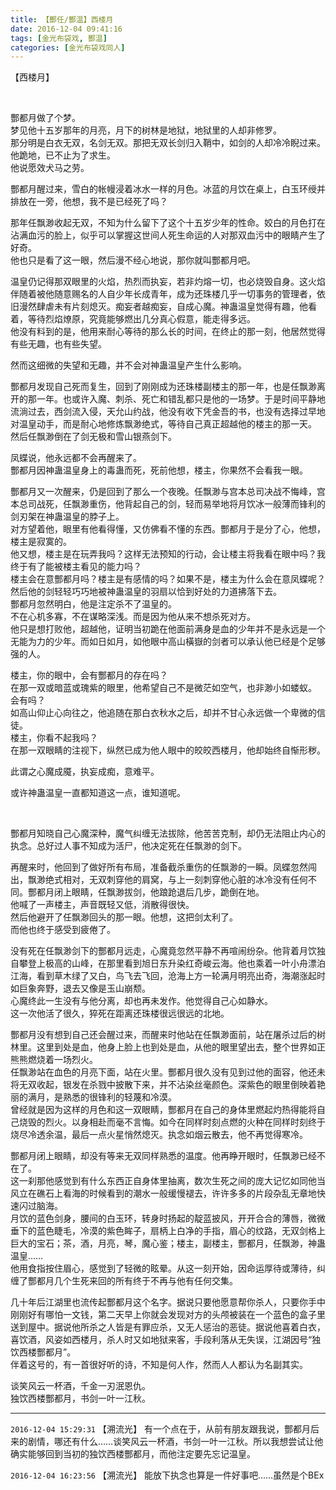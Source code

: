```yaml
---
title: 【酆任/酆温】西楼月
date: 2016-12-04 09:41:16
tags: [金光布袋戏, 酆温]
categories: [金光布袋戏同人]
---
```


<p dir="ltr"  >【西楼月】</p> 


<p dir="ltr"  >&nbsp;</p> 
<p dir="ltr"  >酆都月做了个梦。<br /> 梦见他十五岁那年的月亮，月下的树林是地狱，地狱里的人却非修罗。<br /> 那分明是白衣无双，名剑无双。那把无双长剑归入鞘中，如剑的人却冷冷睨过来。他跪地，已不止为了求生。<br /> 他说愿效犬马之劳。</p> 
<p dir="ltr"  >酆都月醒过来，雪白的帐幔浸着冰水一样的月色。冰蓝的月饮在桌上，白玉环绶并排放在一旁，他想，我不是已经死了吗？</p> 
<p dir="ltr"  >那年任飘渺收起无双，不知为什么留下了这个十五岁少年的性命。姣白的月色打在沾满血污的脸上，似乎可以掌握这世间人死生命运的人对那双血污中的眼睛产生了好奇。<br /> 他也只是看了这一眼，然后漫不经心地说，那你就叫酆都月吧。</p> 
<p dir="ltr"  >温皇仍记得那双眼里的火焰，热烈而执妄，若非灼熔一切，也必烧毁自身。这火焰伴随着被他随意赐名的人自少年长成青年，成为还珠楼几乎一切事务的管理者，依旧漫然肆虐未有片刻熄灭。痴妄者越痴妄，自成心魔。神蛊温皇觉得有趣，他看着，等待烈焰燎原，究竟能够燃出几分真心假意，能走得多远。<br /> 他没有料到的是，他用来耐心等待的那么长的时间，在终止的那一刻，他居然觉得有些无趣，也有些失望。</p> 
<p dir="ltr"  >然而这细微的失望和无趣，并不会对神蛊温皇产生什么影响。</p> 
<p dir="ltr"  >酆都月发现自己死而复生，回到了刚刚成为还珠楼副楼主的那一年，也是任飘渺离开的那一年。也或许入魔、刺杀、死亡和错乱都只是他的一场梦。于是时间平静地流淌过去，西剑流入侵，天允山约战，他没有收下凭金吾的书，也没有选择过早地对温皇动手，而是耐心地修炼飘渺绝式，等待自己真正超越他的楼主的那一天。<br /> 然后任飘渺倒在了剑无极和雪山银燕剑下。</p> 
<p dir="ltr"  >凤蝶说，他永远都不会再醒来了。<br /> 酆都月因神蛊温皇身上的毒蛊而死，死前他想，楼主，你果然不会看我一眼。</p> 
<p dir="ltr"  >酆都月又一次醒来，仍是回到了那么一个夜晚。任飘渺与宫本总司决战不悔峰，宫本总司战死，任飘渺重伤，他背起自己的剑，轻而易举地将月饮冰一般薄而锋利的剑刃架在神蛊温皇的脖子上。<br /> 对方望着他，眼里有他看得懂，又仿佛看不懂的东西。酆都月于是分了心，他想，楼主是寂寞的。<br /> 他又想，楼主是在玩弄我吗？这样无法预知的行动，会让楼主将我看在眼中吗？我终于有了能被楼主看见的能力吗？<br /> 楼主会在意酆都月吗？楼主是有感情的吗？如果不是，楼主为什么会在意凤蝶呢？<br /> 然后他的剑轻轻巧巧地被神蛊温皇的羽扇以恰到好处的力道拂落下去。<br /> 酆都月忽然明白，他是注定杀不了温皇的。<br /> 不在心机多寡，不在谋略深浅。而是因为他从来不想杀死对方。<br /> 他只是想打败他，超越他，证明当初跪在他面前满身是血的少年并不是永远是一个无能为力的少年。而如日如月，如他眼中高山橫嶽的剑者可以承认他已经是个足够强的人。</p> 
<p dir="ltr"  >楼主，你的眼中，会有酆都月的存在吗？<br /> 在那一双或暗蓝或瑰紫的眼里，他希望自己不是微茫如空气，也非渺小如蝼蚁。<br /> 会有吗？<br /> 如高山仰止心向往之，他追随在那白衣秋水之后，却并不甘心永远做一个卑微的信徒。<br /> 楼主，你看不起我吗？<br /> 在那一双眼睛的注视下，纵然已成为他人眼中的皎皎西楼月，他却始终自惭形秽。</p> 
<p dir="ltr"  >此谓之心魔成魇，执妄成痴，意难平。</p> 
<p dir="ltr"  >或许神蛊温皇一直都知道这一点，谁知道呢。</p> 
<p dir="ltr"  >&nbsp;</p> 
<p dir="ltr"  >酆都月知晓自己心魔深种，魔气纠缠无法拔除，他苦苦克制，却仍无法阻止内心的执念。总好过人事不知成为活尸，他决定死在任飘渺的剑下。</p> 
<p dir="ltr"  >再醒来时，他回到了做好所有布局，准备截杀重伤的任飘渺的一瞬。凤蝶忽然闯出，飘渺绝式相对，无双刺穿他的肩窝，与上一刻刺穿他心脏的冰冷没有任何不同。酆都月闭上眼睛，任飘渺拔剑，他踉跄退后几步，跪倒在地。<br /> 他喊了一声楼主，声音既轻又低，消散得很快。<br /> 然后他避开了任飘渺回头的那一眼。他想，这把剑太利了。<br /> 而他也终于感受到疲倦了。</p> 
<p dir="ltr"  >没有死在任飘渺剑下的酆都月远走，心魔竟忽然平静不再喧闹纷杂。他背着月饮独自攀登上极高的山峰，在那里看到旭日东升染红奇峻云海。他也乘着一叶小舟漂泊江海，看到草木绿了又白，鸟飞去飞回，沧海上方一轮满月明亮出奇，海潮涨起时如巨象奔野，退去又像是玉山崩颓。<br /> 心魔终此一生没有与他分离，却也再未发作。他觉得自己心如静水。<br /> 这一次他活了很久，猝死在距离还珠楼很远很远的北地。</p> 
<p dir="ltr"  >酆都月没有想到自己还会醒过来，而醒来时他站在任飘渺面前，站在屠杀过后的树林里。这里到处是血，他身上脸上也到处是血，从他的眼里望出去，整个世界如正熊熊燃烧着一场烈火。<br /> 任飘渺站在血色的月亮下面，站在火里。酆都月很久没有见到过他的面容，他还未将无双收起，银发在杀戮中披散下来，并不沾染丝毫颜色。深紫色的眼里倒映着艳丽的满月，是熟悉的很锋利的轻蔑和冷漠。<br /> 曾经就是因为这样的月色和这一双眼睛，酆都月在自己的身体里燃起灼热得能将自己烧毁的烈火。以身相赴而毫不言悔。如今在同样时刻点燃的火种在同样时刻终于烧尽冷透余温，最后一点火星悄然熄灭。执念如烟云散去，他不再觉得寒冷。</p> 
<p dir="ltr"  >酆都月闭上眼睛，却没有等来无双同样熟悉的温度。他再睁开眼时，任飘渺已经不在了。<br /> 这一刹那他感觉到有什么东西正自身体里抽离，数次生死之间的庞大记忆如同他当风立在礁石上看海的时候看到的潮水一般缓慢褪去，许许多多的片段杂乱无章地快速闪过脑海。<br /> 月饮的蓝色剑身，腰间的白玉环，转身时扬起的靛蓝披风，开开合合的薄唇，微微垂下的蓝色睫毛，冷漠的紫色眸子，扇柄上白净的手指，眉心的纹路，无双剑格上巨大的宝石；茶，酒，月亮，琴，魔心鉴；楼主，副楼主，酆都月，任飘渺，神蛊温皇……<br /> 他用食指按住眉心，感觉到了轻微的眩晕。从这一刻开始，因命运厚待或薄待，纠缠了酆都月几个生死来回的所有终于不再与他有任何交集。</p> 
<p dir="ltr"  >几十年后江湖里也流传起酆都月这个名字。据说只要他愿意帮你杀人，只要你手中刚刚好有哪怕一文钱，第二天早上你就会发现对方的头颅被装在一个蓝色的盒子里送到屋中。据说他所杀之人皆是有罪应杀，又无人惩治的恶徒。据说他喜着白衣，喜饮酒，风姿如西楼月，杀人时又如地狱来客，手段利落从无失误，江湖因号“独饮西楼酆都月”。<br /> 伴着这号的，有一首很好听的诗，不知是何人作，然而人人都认为名副其实。</p> 
<p dir="ltr"  >谈笑风云一杯酒，千金一刃泯恩仇。<br /> 独饮西楼酆都月，书剑一叶一江秋。</p>

<!-- more -->

---

`2016-12-04 15:29:31` 【溯流光】 有一个点在于，从前有朋友跟我说，酆都月后来的剧情，哪还有什么……谈笑风云一杯酒，书剑一叶一江秋。所以我想尝试让他确实能够回到当初的独饮西楼酆都月，而他注定要先忘记温皇。

`2016-12-04 16:23:56` 【溯流光】 能放下执念也算是一件好事吧……虽然是个BEx
